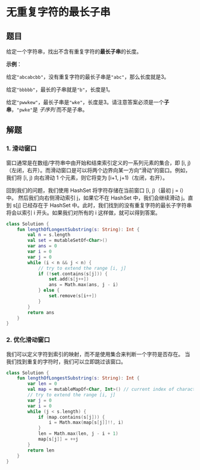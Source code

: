 # 无重复字符的最长子串

## 题目

给定一个字符串，找出不含有重复字符的**最长子串**的长度。

**示例**：

给定`"abcabcbb"`，没有重复字符的最长子串是`"abc"`，那么长度就是3。

给定`"bbbbb"`，最长的子串就是`"b"`，长度是1。

给定`"pwwkew"`，最长子串是`"wke"`，长度是3。请注意答案必须是一个**子串**，`"pwke"`是 *子序列*  而不是子串。

## 解题

### 1. 滑动窗口

窗口通常是在数组/字符串中由开始和结束索引定义的一系列元素的集合，即 [i, j)（左闭，右开）。而滑动窗口是可以将两个边界向某一方向“滑动”的窗口。例如，我们将 [i, j) 向右滑动 1 个元素，则它将变为 [i+1, j+1)（左闭，右开）。

回到我们的问题，我们使用 HashSet 将字符存储在当前窗口 [i, j)（最初 j = i）中。 然后我们向右侧滑动索引 j，如果它不在 HashSet 中，我们会继续滑动 j。直到 s[j] 已经存在于 HashSet 中。此时，我们找到的没有重复字符的最长子字符串将会以索引 i 开头。如果我们对所有的 i 这样做，就可以得到答案。

```kotlin
class Solution {
    fun lengthOfLongestSubstring(s: String): Int {
        val n = s.length
        val set = mutableSetOf<Char>()
        var ans = 0
        var i = 0
        var j = 0
        while (i < n && j < n) {
            // try to extend the range [i, j]
            if (!set.contains(s[j])) {
                set.add(s[j++])
                ans = Math.max(ans, j - i)
            } else {
                set.remove(s[i++])
            }
        }
        return ans
    }
}
```

### 2. 优化滑动窗口

我们可以定义字符到索引的映射，而不是使用集合来判断一个字符是否存在。 当我们找到重复的字符时，我们可以立即跳过该窗口。

```kotlin
class Solution {
    fun lengthOfLongestSubstring(s: String): Int {
        var len = 0
        val map = mutableMapOf<Char, Int>() // current index of character
        // try to extend the range [i, j]
        var j = 0
        var i = 0
        while (j < s.length) {
            if (map.contains(s[j])) {
                i = Math.max(map[s[j]]!!, i)
            }
            len = Math.max(len, j - i + 1)
            map[s[j]] = ++j
        }
        return len
    }
}
```